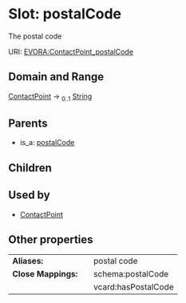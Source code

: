 
# Slot: postalCode

The postal code

URI: [EVORA:ContactPoint_postalCode](https://evora-project.eu/ContactPoint_postalCode)


## Domain and Range

[ContactPoint](ContactPoint.md) &#8594;  <sub>0..1</sub> [String](types/String.md)

## Parents

 *  is_a: [postalCode](postalCode.md)

## Children


## Used by

 * [ContactPoint](ContactPoint.md)

## Other properties

|  |  |  |
| --- | --- | --- |
| **Aliases:** | | postal code |
| **Close Mappings:** | | schema:postalCode |
|  | | vcard:hasPostalCode |